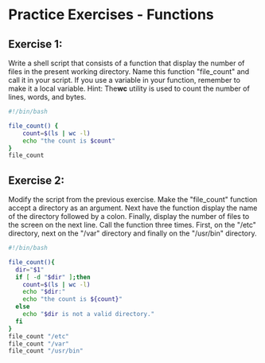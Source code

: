 # Practice Exercises - Functions
## Exercise 1:
Write a shell script that consists of a function that display the number of files in the present
working directory. Name this function "file_count" and call it in your script. If you use a variable
in your function, remember to make it a local variable.
Hint: The **​wc**​ utility is used to count the number of lines, words, and bytes.

```sh
#!/bin/bash

file_count() {
    count=$(ls | wc -l) 
    echo "the count is $count"
}
file_count

```
## Exercise 2:
Modify the script from the previous exercise. Make the "file_count" function accept a directory
as an argument. Next have the function display the name of the directory followed by a colon.
Finally, display the number of files to the screen on the next line. Call the function three times.
First, on the "/etc" directory, next on the "/var" directory and finally on the "/usr/bin" directory.

```sh
#!/bin/bash

file_count(){
  dir="$1"
  if [ -d "$dir" ];then
    count=$(ls | wc -l)
    echo "$dir:"
    echo "the count is ${count}"
  else
    echo "$dir is not a valid directory."
  fi
}
file_count "/etc"
file_count "/var"
file_count "/usr/bin"
```